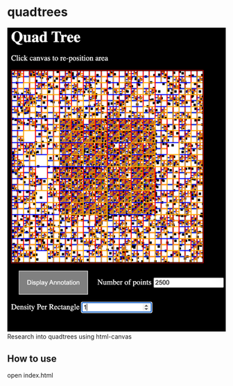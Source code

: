 # quadtrees

![Image of quadtree ui](qtree.png)
Research into quadtrees using html-canvas

## How to use

open index.html
